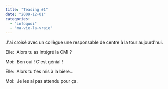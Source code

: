 ```yaml
---
title: "Teasing #1"
date: "2009-12-01"
categories: 
  - "infoquoi"
  - "ma-vie-la-vraie"
---
```


J'ai croisé avec un collègue une responsable de centre à la tour aujourd'hui.

Elle:  Alors tu as intégré la CMI ?

Moi:  Ben oui ! C'est génial !

Elle:  Alors tu t'es mis à la bière...

Moi:  Je les ai pas attendu pour ça.
